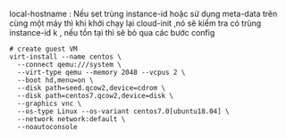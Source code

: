 local-hostname : Nếu set trùng instance-id hoặc sử dụng meta-data trên cùng một máy thì khi khởi chạy lại cloud-init ,nó sẽ kiểm tra có trùng instance-id k , nếu tồn tại thì sẽ  bỏ qua các bước config 

```
# create guest VM 
virt-install --name centos \
  --connect qemu:///system \
  --virt-type qemu --memory 2048 --vcpus 2 \
  --boot hd,menu=on \
  --disk path=seed.qcow2,device=cdrom \
  --disk path=centos7.qcow2,device=disk \
  --graphics vnc \
  --os-type Linux --os-variant centos7.0[ubuntu18.04] \
  --network network:default \
  --noautoconsole
  ```
  
  
  
  
